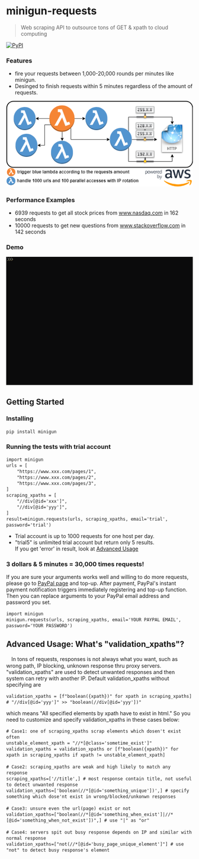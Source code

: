  # minigun-requests
> Web scraping API to outsource tons of GET & xpath to cloud computing  

[![PyPI](https://img.shields.io/pypi/v/minigun.svg)](https://pypi.python.org/pypi/minigun)
### Features
+ fire your requests between 1,000-20,000 rounds per minutes like minigun.  
+ Desinged to finish requests within 5 minutes regardless of the amount of requests.  

![flowchart](/images/flowchart.png)
### Performance Examples
+ 6939 requests to get all stock prices from www.nasdaq.com in 162 seconds  
+ 10000 requests to get new questions from www.stackoverflow.com in 142 seconds  
### Demo
![demo](/images/demo.gif)


## Getting Started
### Installing
```
pip install minigun
```
### Running the tests with trial account
```
import minigun
urls = [
    "https://www.xxx.com/pages/1",
    "https://www.xxx.com/pages/2",
    "https://www.xxx.com/pages/3",
]
scraping_xpaths = [
    "//div[@id='xxx']",
    "//div[@id='yyy']",
]
result=minigun.requests(urls, scraping_xpaths, email='trial', password='trial')
```
* Trial account is up to 1000 requests for one host per day.  
* "trial5" is unlimited trial account but return only 5 results.  
If you get 'error' in result, look at [Advanced Usage](#advanced-usage-whats-validation_xpaths)

### 3 dollars & 5 minutes = 30,000 times requests!
If you are sure your arguments works well and willing to do more requests, please go to [PayPal page](#https://ic8ntngzk4.execute-api.us-west-2.amazonaws.com/stage/paypal-topup-page) and top-up.
After payment, PayPal's instant payment notification triggers immediately registering and top-up function.
Then you can replace arguments to your PayPal email address and password you set.
```
import minigun
minigun.requests(urls, scraping_xpaths, email='YOUR PAYPAL EMAIL', password='YOUR PASSWORD')
```


## Advanced Usage: What's "validation_xpaths"?
　In tons of requests, responses is not always what you want, such as wrong path, IP blocking, unknown response thru proxy servers. "validation_xpaths" are used to detect unwanted responses and then system can retry with another IP. Default validation_xpaths without specifying are
```
validation_xpaths = [f"boolean({xpath})" for xpath in scraping_xpaths]
# "//div[@id='yyy']" >> "boolean(//div[@id='yyy'])"
```
which means "All specified elements by xpath have to exist in html." So you need to customize and specify validation_xpaths in these cases below:  
```
# Case1: one of scraping_xpaths scrap elements which dosen't exist often
unstable_element_xpath = "//*[@class='sometime_exist']"
validation_xpaths = validation_xpaths or [f"boolean({xpath})" for xpath in scraping_xpaths if xpath != unstable_element_xpath]

# Case2: scraping_xpaths are weak and high likely to match any response  
scraping_xpaths=['//title',] # most response contain title, not useful to detect unwanted response
validation_xpaths=['boolean(//*[@id='something_unique'])',] # specify something which dose'nt exist in wrong/blocked/unkonwn responses

# Case3: unsure even the url(page) exist or not
validation_xpaths=["boolean(//*[@id='something_when_exist']|//*[@id='something_when_not_exist'])",] # use "|" as "or"

# Case4: servers spit out busy response depends on IP and similar with normal response
validation_xpaths=["not(//*[@id='busy_page_unique_element']"] # use "not" to detect busy response's element
```
